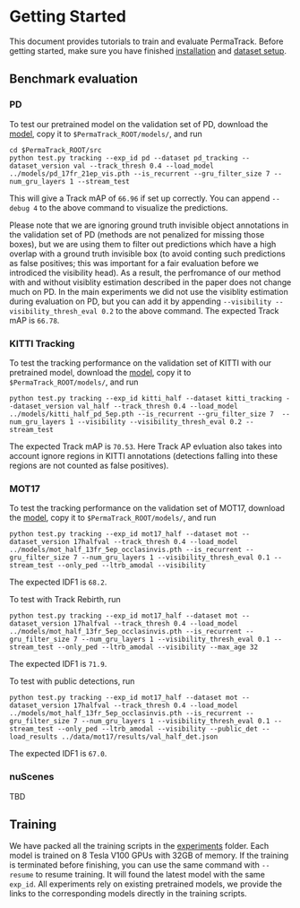 # Getting Started

This document provides tutorials to train and evaluate PermaTrack. Before getting started, make sure you have finished [installation](INSTALL.md) and [dataset setup](DATA.md).

## Benchmark evaluation

### PD

To test our pretrained model on the validation set of PD, download the [model](https://s3.console.aws.amazon.com/s3/object/tri-ml-public?region=us-east-1&prefix=github/permatrack/pd_17fr_21ep_vis.pth), copy it to `$PermaTrack_ROOT/models/`, and run

~~~
cd $PermaTrack_ROOT/src
python test.py tracking --exp_id pd --dataset pd_tracking --dataset_version val --track_thresh 0.4 --load_model ../models/pd_17fr_21ep_vis.pth --is_recurrent --gru_filter_size 7 --num_gru_layers 1 --stream_test
~~~

This will give a Track mAP of `66.96` if set up correctly. You can append `--debug 4` to the above command to visualize the predictions.

Please note that we are ignoring ground truth invisible object annotations in the validation set of PD (methods are not penalized for missing those boxes), but we are using them to filter out predictions which have a high overlap with a ground truth invisible box (to avoid conting such predictions as false positives; this was important for a fair evaluation before we introdiced the visibility head). As a result, the perfromance of our method with and without visiblity estimation described in the paper does not change much on PD. In the main experiments we did not use the visiblity estimation during evaluation on PD, but you can add it by appending `--visibility --visibility_thresh_eval 0.2` to the above command. The expected Track mAP is `66.78`.

### KITTI Tracking

To test the tracking performance on the validation set of KITTI with our pretrained model, download the [model](https://s3.console.aws.amazon.com/s3/object/tri-ml-public?region=us-east-1&prefix=github/permatrack/kitti_half_pd_5ep.pth), copy it to `$PermaTrack_ROOT/models/`, and run

~~~
python test.py tracking --exp_id kitti_half --dataset kitti_tracking --dataset_version val_half --track_thresh 0.4 --load_model ../models/kitti_half_pd_5ep.pth --is_recurrent --gru_filter_size 7  --num_gru_layers 1 --visibility --visibility_thresh_eval 0.2 --stream_test
~~~

The expected Track mAP is `70.53`. Here Track AP evluation also takes into account ignore regions in KITTI annotations (detections falling into these regions are not counted as false positives).

### MOT17

To test the tracking performance on the validation set of MOT17, download the [model](https://s3.console.aws.amazon.com/s3/object/tri-ml-public?region=us-east-1&prefix=github/permatrack/mot_half.pth), copy it to `$PermaTrack_ROOT/models/`, and run

~~~
python test.py tracking --exp_id mot17_half --dataset mot --dataset_version 17halfval --track_thresh 0.4 --load_model ../models/mot_half_13fr_5ep_occlasinvis.pth --is_recurrent --gru_filter_size 7 --num_gru_layers 1 --visibility_thresh_eval 0.1 --stream_test --only_ped --ltrb_amodal --visibility
~~~

The expected IDF1 is `68.2`.

To test with Track Rebirth, run

~~~
python test.py tracking --exp_id mot17_half --dataset mot --dataset_version 17halfval --track_thresh 0.4 --load_model ../models/mot_half_13fr_5ep_occlasinvis.pth --is_recurrent --gru_filter_size 7 --num_gru_layers 1 --visibility_thresh_eval 0.1 --stream_test --only_ped --ltrb_amodal --visibility --max_age 32
~~~

The expected IDF1 is `71.9`.

To test with public detections, run

~~~
python test.py tracking --exp_id mot17_half --dataset mot --dataset_version 17halfval --track_thresh 0.4 --load_model ../models/mot_half_13fr_5ep_occlasinvis.pth --is_recurrent --gru_filter_size 7 --num_gru_layers 1 --visibility_thresh_eval 0.1 --stream_test --only_ped --ltrb_amodal --visibility --public_det --load_results ../data/mot17/results/val_half_det.json
~~~

The expected IDF1 is `67.0`.

### nuScenes

TBD

## Training
We have packed all the training scripts in the [experiments](../experiments) folder.
Each model is trained on 8 Tesla V100 GPUs with 32GB of memory.
If the training is terminated before finishing, you can use the same command with `--resume` to resume training. It will found the latest model with the same `exp_id`.
All experiments rely on existing pretrained models, we provide the links to the corresponding models directly in the training scripts.